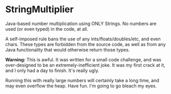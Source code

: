# StringMultiplier
Java-based number multiplication using ONLY Strings. No numbers are used (or even typed) in the code, at all.

A self-imposed rule bans the use of any ints/floats/doubles/etc, and even chars. These types are forbidden from the source code, as well as from any Java functionality that would otherwise return those types.

__Warning:__ This is awful. It was written for a small code challenge, and was over-designed to be an extremely-inefficient joke. It was my first crack at it, and I only had a day to finish. It's really ugly.

Running this with really large numbers will certainly take a long time, and may even overflow the heap. Have fun. I'm going to go bleach my eyes.
